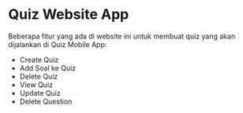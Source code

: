 #   Quiz Website App

Beberapa fitur yang ada di website ini untuk membuat quiz yang akan dijalankan di Quiz Mobile App:
- Create Quiz
- Add Soal ke Quiz
- Delete Quiz
- View Quiz
- Update Quiz
- Delete Question


